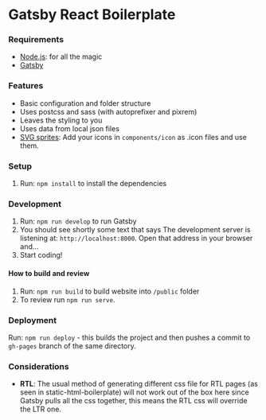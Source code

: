 # Gatsby React Boilerplate

### Requirements

*  [Node.js](http://nodejs.org): for all the magic
*  [Gatsby](https://www.gatsbyjs.org/docs/)

### Features

* Basic configuration and folder structure
* Uses postcss and sass (with autoprefixer and pixrem)
* Leaves the styling to you
* Uses data from local json files
* [SVG sprites](https://css-tricks.com/svg-sprites-use-better-icon-fonts/): Add your icons in `components/icon` as .icon files and use them.

### Setup

1.  Run: `npm install` to install the dependencies

### Development
1.  Run: `npm run develop` to run Gatsby
1.  You should see shortly some text that says The development server is listening at: `http://localhost:8000`. Open that address in your browser and…
1.  Start coding!

#### How to build and review

1.  Run: `npm run build` to build website into `/public` folder
1.  To review run `npm run serve`.

### Deployment

Run: `npm run deploy` - this builds the project and then pushes a commit to `gh-pages` branch of the same directory.

### Considerations

* **RTL**: The usual method of generating different css file for RTL pages (as seen in static-html-boilerplate) will not work out of the box here since Gatsby pulls all the css together, this means the RTL css will override the LTR one.
